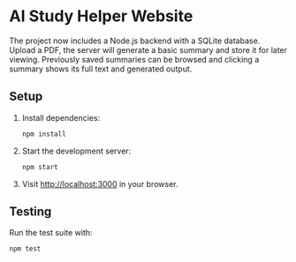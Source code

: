 # AI Study Helper Website

The project now includes a Node.js backend with a SQLite database. Upload a PDF, the server will generate a basic summary and store it for later viewing. Previously saved summaries can be browsed and clicking a summary shows its full text and generated output.

## Setup

1. Install dependencies:
   ```bash
   npm install
   ```
2. Start the development server:
   ```bash
   npm start
   ```
3. Visit [http://localhost:3000](http://localhost:3000) in your browser.

## Testing

Run the test suite with:
```bash
npm test
```
